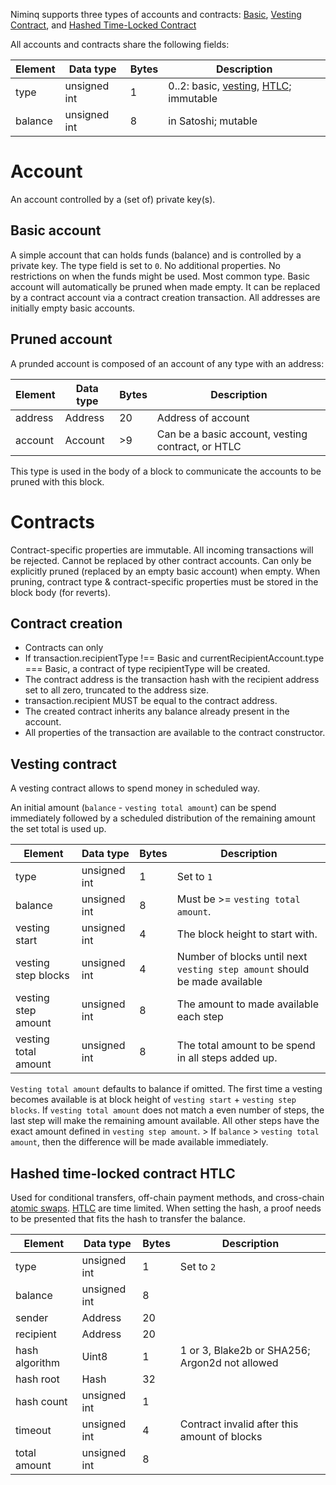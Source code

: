 Niminq supports three types of accounts and contracts: [Basic](#basic-account), [Vesting Contract](#vesting-contract), and [Hashed Time-Locked Contract](#hashed-time-locked-contract-htlc)

All accounts and contracts share the following fields:

| Element | Data type    | Bytes | Description                                                                                     |
|---------|--------------|-------|-------------------------------------------------------------------------------------------------|
| type    | unsigned int | 1     | 0..2: basic, [vesting](#vesting-contract), [HTLC](#hashed-time-locked-contract-htlc); immutable |
| balance | unsigned int | 8     | in Satoshi; mutable                                                                             |

# Account
An account controlled by a (set of) private key(s).

## Basic account
A simple account that can holds funds (balance) and is controlled by a private key.
The type field is set to `0`. No additional properties.
No restrictions on when the funds might be used. Most common type.
Basic account will automatically be pruned when made empty. It can be replaced by a contract account via a contract creation transaction.
All addresses are initially empty basic accounts.

## Pruned account
A prunded account is composed of an account of any type with an address:

| Element | Data type | Bytes | Description                                       |
|---------|-----------|-------|---------------------------------------------------|
| address | Address   | 20    | Address of account                                |
| account | Account   | >9    | Can be a basic account, vesting contract, or HTLC |

This type is used in the body of a block to communicate the accounts to be pruned with this block.

# Contracts
Contract-specific properties are immutable. All incoming transactions will be rejected.
Cannot be replaced by other contract accounts.
Can only be explicitly pruned (replaced by an empty basic account) when empty. When pruning, contract type & contract-specific properties must be stored in the block body (for reverts).

## Contract creation
* Contracts can only
* If transaction.recipientType !== Basic and currentRecipientAccount.type === Basic, a contract of type recipientType will be created.
* The contract address is the transaction hash with the recipient address set to all zero, truncated to the address size.
* transaction.recipient MUST be equal to the contract address.
* The created contract inherits any balance already present in the account.
* All properties of the transaction are available to the contract constructor.


## Vesting contract
A vesting contract allows to spend money in scheduled way.

An initial amount (`balance` - `vesting total amount`) can be spend immediately followed by a scheduled distribution of the remaining amount the set total is used up.

| Element              | Data type    | Bytes | Description                                                                |
|----------------------|--------------|-------|----------------------------------------------------------------------------|
| type                 | unsigned int | 1     | Set to `1`                                                                 |
| balance              | unsigned int | 8     | Must be >= `vesting total amount`.                                         |
| vesting start        | unsigned int | 4     | The block height to start with.                                            |
| vesting step blocks  | unsigned int | 4     | Number of blocks until next `vesting step amount` should be made available |
| vesting step amount  | unsigned int | 8     | The amount to made available each step                                     |
| vesting total amount | unsigned int | 8     | The total amount to be spend in all steps added up.                        |

`Vesting total amount` defaults to balance if omitted.
The first time a vesting becomes available is at block height of `vesting start` + `vesting step blocks`.
If `vesting total amount` does not match a even number of steps, the last step will make the remaining amount available. All other steps have the exact amount defined in `vesting step amount`. >
If `balance` > `vesting total amount`, then the difference will be made available immediately.

## Hashed time-locked contract HTLC
Used for conditional transfers, off-chain payment methods, and cross-chain [atomic swaps](https://en.wikipedia.org/wiki/Atomic_swap). [HTLC](https://en.bitcoin.it/wiki/Hashed_Timelock_Contracts) are time limited. When setting the hash, a proof needs to be presented that fits the hash to transfer the balance.

| Element        | Data type    | Bytes | Description                                    |
|----------------|--------------|-------|------------------------------------------------|
| type           | unsigned int | 1     | Set to `2`                                     |
| balance        | unsigned int | 8     |                                                |
| sender         | Address      | 20    |                                                |
| recipient      | Address      | 20    |                                                |
| hash algorithm | Uint8        | 1     | 1 or 3, Blake2b or SHA256; Argon2d not allowed |
| hash root      | Hash         | 32    |                                                |
| hash count     | unsigned int | 1     |                                                |
| timeout        | unsigned int | 4     | Contract invalid after this amount of blocks   |
| total amount   | unsigned int | 8     |                                                |
